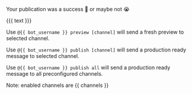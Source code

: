 Your publication was a success 🍾 or maybe not 😭

{{{ text }}}

Use `@{{ bot_username }} preview [channel]` will send a fresh preview to
selected channel.

Use `@{{ bot_username }} publish [channel]` will send a production ready message
to selected channel.

Use `@{{ bot_username }} publish all` will send a production ready message to
all preconfigured channels.

Note: enabled channels are {{ channels }}

